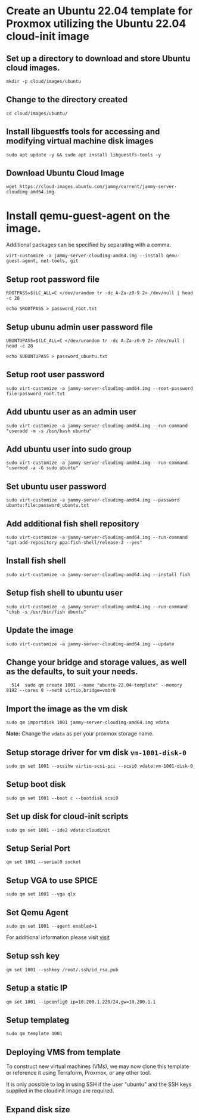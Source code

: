 # Create an Ubuntu 22.04 template for Proxmox utilizing the Ubuntu 22.04 cloud-init image

## Set up a directory to download and store Ubuntu cloud images. 

```
mkdir -p cloud/images/ubuntu
```
## Change to the directory created

```
cd cloud/images/ubuntu/
```

## Install libguestfs tools for accessing and modifying virtual machine disk images

```
sudo apt update -y && sudo apt install libguestfs-tools -y
```

## Download Ubuntu  Cloud Image 

```
wget https://cloud-images.ubuntu.com/jammy/current/jammy-server-cloudimg-amd64.img
```

# Install qemu-guest-agent on the image. 

Additional packages can be specified by separating with a comma.

```
virt-customize -a jammy-server-cloudimg-amd64.img --install qemu-guest-agent, net-tools, git
```

## Setup root password file

```
ROOTPASS=$(LC_ALL=C </dev/urandom tr -dc A-Za-z0-9 2> /dev/null | head -c 28
```
```
echo $ROOTPASS > password_root.txt
```

## Setup ubunu admin user password file

```
UBUNTUPASS=$(LC_ALL=C </dev/urandom tr -dc A-Za-z0-9 2> /dev/null | head -c 28
```
```
echo $UBUNTUPASS > password_ubuntu.txt
```

## Setup root user  password

```
sudo virt-customize -a jammy-server-cloudimg-amd64.img --root-password file:password_root.txt
```

## Add ubuntu user as an admin user

```
sudo virt-customize -a jammy-server-cloudimg-amd64.img --run-command "useradd -m -s /bin/bash ubuntu"
```

## Add ubuntu user into sudo group

```
sudo virt-customize -a jammy-server-cloudimg-amd64.img --run-command "usermod -a -G sudo ubuntu"
```

## Set ubuntu user password

```
sudo virt-customize -a jammy-server-cloudimg-amd64.img --password ubuntu:file:password_ubuntu.txt
```

## Add additional fish shell repository

```
sudo virt-customize -a jammy-server-cloudimg-amd64.img --run-command "apt-add-repository ppa:fish-shell/release-3 --yes"
```

## Install fish shell

```
sudo virt-customize -a jammy-server-cloudimg-amd64.img --install fish
```

## Setup fish shell to ubuntu user

```
sudo virt-customize -a jammy-server-cloudimg-amd64.img --run-command "chsh -s /usr/bin/fish ubuntu"
```

## Update the image 

```
sudo virt-customize -a jammy-server-cloudimg-amd64.img --update
```

## Change your bridge and storage values, as well as the defaults, to suit your needs.

```
  514  sudo qm create 1001 --name "ubuntu-22.04-template" --memory 8192 --cores 8 --net0 virtio,bridge=vmbr0
```

## Import the image as the vm disk

```
sudo qm importdisk 1001 jammy-server-cloudimg-amd64.img vdata
```

**Note:** Change the ```vdata``` as per your proxmox storage name. 

## Setup storage  driver for vm disk `vm-1001-disk-0`
```
sudo qm set 1001 --scsihw virtio-scsi-pci --scsi0 vdata:vm-1001-disk-0
```

## Setup boot disk 

```
sudo qm set 1001 --boot c --bootdisk scsi0
```

## Set up disk for cloud-init scripts 

```  
sudo qm set 1001 --ide2 vdata:cloudinit
```

## Setup Serial Port

```
qm set 1001 --serial0 socket
```

## Setup VGA to use SPICE

```  
sudo qm set 1001 --vga qlx
```

## Set Qemu Agent 

```
sudo qm set 1001 --agent enabled=1
```

For additional information please visit [visit](https://pve.proxmox.com/wiki/Qemu-guest-agent)
  
## Setup  ssh key 

```
qm set 1001 --sshkey /root/.ssh/id_rsa.pub 
```

## Setup a static IP

```
qm set 1001 --ipconfig0 ip=10.200.1.220/24,gw=10.200.1.1
```

## Setup templateg 

```
sudo qm template 1001
```

## Deploying VMS from template

To construct new virtual machines (VMs), we may now clone this template or reference it using Terraform, Proxmox, or any other tool.

It is only possible to log in using SSH if the user "ubuntu" and the SSH keys supplied in the cloudinit image are required.

## Expand disk size


